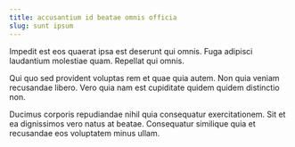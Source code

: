 ```yaml
---
title: accusantium id beatae omnis officia
slug: sunt ipsum
---
```


Impedit est eos quaerat ipsa est deserunt qui omnis. Fuga adipisci laudantium molestiae quam. Repellat qui omnis.

Qui quo sed provident voluptas rem et quae quia autem. Non quia veniam recusandae libero. Vero quia nam est cupiditate quidem quidem distinctio non.

Ducimus corporis repudiandae nihil quia consequatur exercitationem. Sit et ea dignissimos vero natus at beatae. Consequatur similique quia et recusandae eos voluptatem minus ullam.
